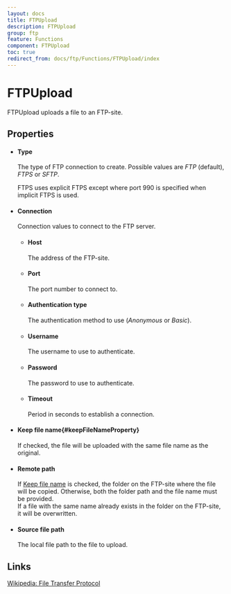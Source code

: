 ```yaml
---
layout: docs
title: FTPUpload
description: FTPUpload
group: ftp
feature: Functions
component: FTPUpload
toc: true
redirect_from: docs/ftp/Functions/FTPUpload/index
---
```

FTPUpload
=========

FTPUpload uploads a file to an FTP-site.

Properties
----------

-  #### Type

    The type of FTP connection to create.  Possible values are *FTP* (default), *FTPS* or *SFTP*.
    
    FTPS uses explicit FTPS except where port 990 is specified when implicit FTPS is used.
-  #### Connection
	Connection values to connect to the FTP server.

	-  #### Host
	
	    The address of the FTP-site.
	
	-  #### Port
	
	    The port number to connect to.
	
	-  #### Authentication type
	
	    The authentication method to use (*Anonymous* or *Basic*).
	
	-  #### Username
	
	    The username to use to authenticate.
	
	-  #### Password
	
	    The password to use to authenticate.

	-  #### Timeout

		Period in seconds to establish a connection.

-  #### Keep file name{#keepFileNameProperty}

    If checked, the file will be uploaded with the same file name as the
    original.

-  #### Remote path

    If [Keep file name](#keepFileNameProperty) is checked, the folder on
    the FTP-site where the file will be copied. Otherwise, both the
    folder path and the file name must be provided.  
     If a file with the same name already exists in the folder on the
    FTP-site, it will be overwritten.

-  #### Source file path

    The local file path to the file to upload.

Links
-----

[Wikipedia: File Transfer
Protocol](http://en.wikipedia.org/wiki/File_Transfer_Protocol)
